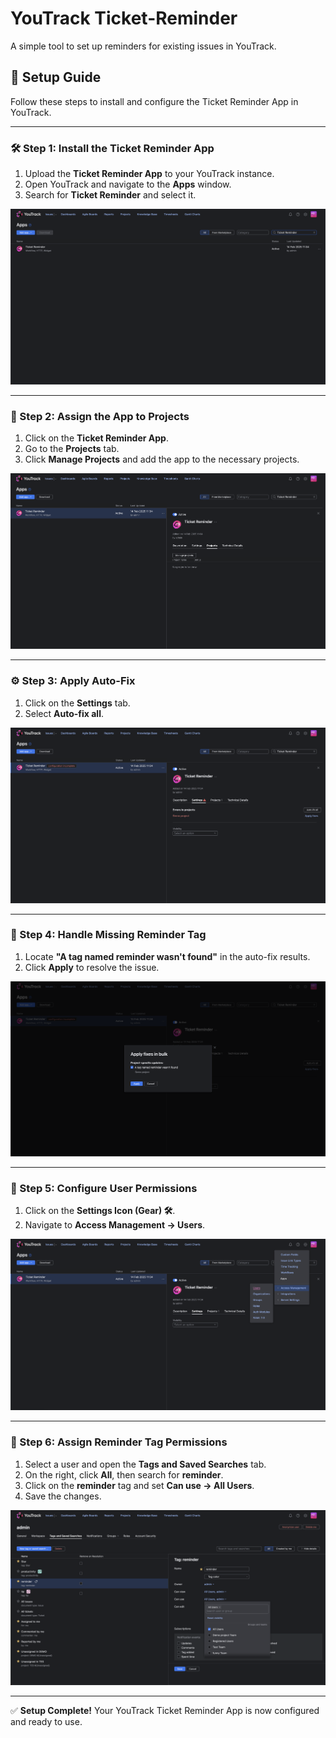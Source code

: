 # YouTrack Ticket-Reminder

A simple tool to set up reminders for existing issues in YouTrack.

## 📌 Setup Guide

Follow these steps to install and configure the Ticket Reminder App in YouTrack.

---

### 🛠 Step 1: Install the Ticket Reminder App
1. Upload the **Ticket Reminder App** to your YouTrack instance.
2. Open YouTrack and navigate to the **Apps** window.
3. Search for **Ticket Reminder** and select it.

![Installation Screenshot](src/readme/step1.png)

---

### 📌 Step 2: Assign the App to Projects
1. Click on the **Ticket Reminder App**.
2. Go to the **Projects** tab.
3. Click **Manage Projects** and add the app to the necessary projects.

![Manage Projects Screenshot](src/readme/step2.png)

---

### ⚙️ Step 3: Apply Auto-Fix
1. Click on the **Settings** tab.
2. Select **Auto-fix all**.

![Auto-fix Screenshot](src/readme/step3.png)

---

### 🚀 Step 4: Handle Missing Reminder Tag
1. Locate **"A tag named reminder wasn't found"** in the auto-fix results.
2. Click **Apply** to resolve the issue.

![Tag Fix Screenshot](src/readme/step4.png)

---

### 🔑 Step 5: Configure User Permissions
1. Click on the **Settings Icon (Gear) 🛠**.
2. Navigate to **Access Management → Users**.

![Access Management Screenshot](src/readme/step5.png)

---

### 👥 Step 6: Assign Reminder Tag Permissions
1. Select a user and open the **Tags and Saved Searches** tab.
2. On the right, click **All**, then search for **reminder**.
3. Click on the **reminder** tag and set **Can use → All Users**.
4. Save the changes.

![Tag Permissions Screenshot](src/readme/step6.png)

---

✅ **Setup Complete!** Your YouTrack Ticket Reminder App is now configured and ready to use.
